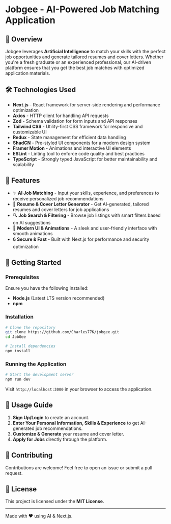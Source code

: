 # Jobgee - AI-Powered Job Matching Application

## 🚀 Overview

Jobgee leverages **Artificial Intelligence** to match your skills with the perfect job opportunities and generate tailored resumes and cover letters. Whether you're a fresh graduate or an experienced professional, our AI-driven platform ensures that you get the best job matches with optimized application materials.

## 🛠️ Technologies Used

- **Next.js** - React framework for server-side rendering and performance optimization
- **Axios** - HTTP client for handling API requests
- **Zod** - Schema validation for form inputs and API responses
- **Tailwind CSS** - Utility-first CSS framework for responsive and customizable UI
- **Redux** - State management for efficient data handling
- **ShadCN** - Pre-styled UI components for a modern design system
- **Framer Motion** - Animations and interactive UI elements
- **ESLint** - Linting tool to enforce code quality and best practices
- **TypeScript** - Strongly typed JavaScript for better maintainability and scalability

## 📌 Features

- ✨ **AI Job Matching** - Input your skills, experience, and preferences to receive personalized job recommendations
- 📄 **Resume & Cover Letter Generator** - Get AI-generated, tailored resumes and cover letters for job applications
- 🔍 **Job Search & Filtering** - Browse job listings with smart filters based on AI suggestions
- 🎨 **Modern UI & Animations** - A sleek and user-friendly interface with smooth animations
- 🔒 **Secure & Fast** - Built with Next.js for performance and security optimization

## 🚀 Getting Started

### Prerequisites

Ensure you have the following installed:

- **Node.js** (Latest LTS version recommended)
- **npm**

### Installation

```bash
# Clone the repository
git clone https://github.com/Charles77K/jobgee.git
cd JobGee

# Install dependencies
npm install
```

### Running the Application

```bash
# Start the development server
npm run dev
```

Visit `http://localhost:3000` in your browser to access the application.

## 📜 Usage Guide

1. **Sign Up/Login** to create an account.
2. **Enter Your Personal Information, Skills & Experience** to get AI-generated job recommendations.
3. **Customize & Generate** your resume and cover letter.
4. **Apply for Jobs** directly through the platform.

## 🤝 Contributing

Contributions are welcome! Feel free to open an issue or submit a pull request.

## 📜 License

This project is licensed under the **MIT License**.

---

Made with ❤️ using AI & Next.js.

